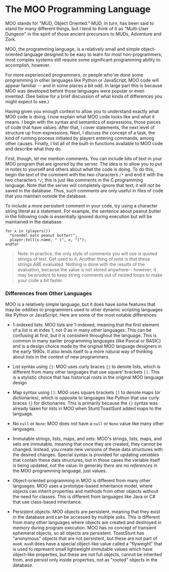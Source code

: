 # The MOO Programming Language

MOO stands for "MUD, Object Oriented." MUD, in turn, has been said to stand for many different things, but I tend to
think of it as "Multi-User Dungeon" in the spirit of those ancient precursors to MUDs, Adventure and Zork.

MOO, the programming language, is a relatively small and simple object-oriented language designed to be easy to learn
for most non-programmers; most complex systems still require some significant programming ability to accomplish,
however.

For more experienced programmers, or people who've done some programming in other languages like Python or JavaScript,
MOO code will appear familiar -- and in some places a bit odd. In large part this is because MOO was developed before
those languages were popular or even invented. (See below for a brief discussion of what kinds of differences you
might expect to see.)

Having given you enough context to allow you to understand exactly what MOO code is doing, I now explain what MOO code
looks like and what it means. I begin with the syntax and semantics of expressions, those pieces of code that have
values. After that, I cover statements, the next level of structure up from expressions. Next, I discuss the concept of
a task, the kind of running process initiated by players entering commands, among other causes. Finally, I list all of
the built-in functions available to MOO code and describe what they do.

First, though, let me mention comments. You can include bits of text in your MOO program that are ignored by the server.
The idea is to allow you to put in notes to yourself and others about what the code is doing. To do this, begin the text
of the comment with the two characters `/*` and end it with the two characters `*/`; this is just like comments in the C
programming language. Note that the server will completely ignore that text; it will _not_ be saved in the database.
Thus, such comments are only useful in files of code that you maintain outside the database.

To include a more persistent comment in your code, try using a character string literal as a statement. For example, the
sentence about peanut butter in the following code is essentially ignored during execution but will be maintained in the
database:

```
for x in (players())
  "Grendel eats peanut butter!";
  player:tell(x.name, " (", x, ")");
endfor
```

> Note: In practice, the only style of comments you will use is quoted strings of text. Get used to it. Another thing of
> note is that these strings ARE evaluated. Nothing is done with the results of the evaluation, because the value is not
> stored anywhere-- however, it may be prudent to keep string comments out of nested loops to make your code a bit
> faster.

### Differences from Other Languages

MOO is a relatively simple language, but it does have some features that may be oddities to programmers used to other
dynamic scripting languages like Python or JavaScript. Here are some of the most notable differences:

* 1-indexed lists: MOO lists are 1-indexed, meaning that the first element of a list is at index 1, not 0 as in many
  other languages. This can be confusing at first, but it is consistent throughout the language. This is common in many
  earlier programming languages (like Pascal or BASIC) and is a design choice made by the original MOO language
  designers in the early 1990s. It also lends itself to a more natural way of thinking about lists in the context of new
  programmers.

* List syntax using `{}`: MOO uses curly braces `{}` to denote lists, which is different from many other languages that
  use square' brackets `[]`. This is a stylistic choice that has historical roots in the original MOO language design

* Map syntax using `[]`: MOO uses square brackets `[]` to denote maps (or dictionaries), which is opposite to languages
  like Python that use curly braces `{}` for dictionaries. This is primarily because the `{}` syntax was already taken
  for lists in MOO when Stunt/ToastSunt added maps to the language.

* No `null` or `None`: MOO does not have a `null` or `None` value like many other languages.

* Immutable strings, lists, maps, and sets: MOO's strings, lists, maps, and sets are immutable, meaning that once they
  are created, they cannot be changed. Instead, you create new versions of these data structures with the desired
  changes. Special syntax is provided for updating *variables* that contain these data structures, but in those cases
  the variable itself is being updated, not the value. In generaly *there are no references* in the MOO programming
  language, just values.

* Object-oriented programming in MOO is different from many other languages. MOO uses a prototype-based
  inheritance model, where objects can inherit properties and methods from other objects without the need for classes.
  This is different from languages like Java or C# that use class-based inheritance.

* Persistent objects: MOO objects are persistent, meaning that they exist in the database and can be accessed by
  multiple asks. This is different from many other languages where objects are created and destroyed in memory during
  program execution. MOO has no concept of transient ephemeral objects, so all objects are persistent. ToastStunt has
  "anonymous" objects that are not persistent, but these are not part of `mooR`.  `mooR` does have a special object-like
  value called a "flyweight" that is used to represent small lightweight immutable values which have object-like
  properties, but these are not full objects, cannot be inherited from, and persist only inside properties, not as
  "rooted" objects in the database.
